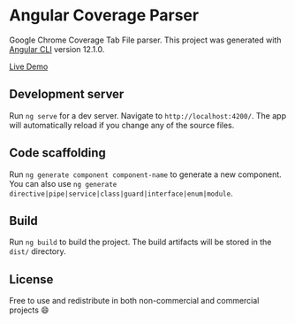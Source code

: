 # Angular Coverage Parser

Google Chrome Coverage Tab File parser. This project was generated with [Angular CLI](https://github.com/angular/angular-cli) version 12.1.0.

[Live Demo](https://parser.simonetenisci.it/)

## Development server

Run `ng serve` for a dev server. Navigate to `http://localhost:4200/`. The app will automatically reload if you change any of the source files.

## Code scaffolding

Run `ng generate component component-name` to generate a new component. You can also use `ng generate directive|pipe|service|class|guard|interface|enum|module`.

## Build

Run `ng build` to build the project. The build artifacts will be stored in the `dist/` directory.

## License

Free to use and redistribute in both non-commercial and commercial projects 😄
